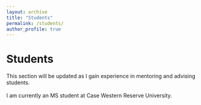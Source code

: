 ```yaml
---
layout: archive
title: "Students"
permalink: /students/
author_profile: true
---
```


<div class="archive">
<h1 class="page__title">Students</h1>
<div class="list__item">
<article class="archive__item" itemscope="" itemtype="http://schema.org/CreativeWork">
<p>
      This section will be updated as I gain experience in mentoring and advising students.
      <br/><br/>
      I am currently an MS student at Case Western Reserve University.
    </p>
</article>
</div>
</div>